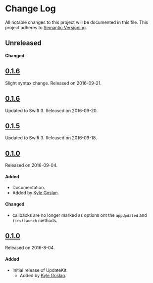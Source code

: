 # Change Log
All notable changes to this project will be documented in this file.
This project adheres to [Semantic Versioning](http://semver.org/).

## Unreleased
#### Changed

## [0.1.6](https://github.com/KyleGoslan/UpdateKit/releases/tag/0.1.7)
Slight syntax change.
Released on 2016-09-21.

## [0.1.6](https://github.com/KyleGoslan/UpdateKit/releases/tag/0.1.6)
Updated to Swift 3.
Released on 2016-09-20.

## [0.1.5](https://github.com/KyleGoslan/UpdateKit/releases/tag/0.1.5)
Updated to Swift 3.
Released on 2016-09-18.

## [0.1.0](https://github.com/KyleGoslan/UpdateKit/releases/tag/0.1.2)
Released on 2016-09-04.

#### Added
- Documentation.
- Added by [Kyle Goslan](https://github.com/KyleGoslan).

#### Changed
- callbacks are no longer marked as options ont the `appUpdated` and `firstLaunch` methods. 


## [0.1.0](https://github.com/KyleGoslan/UpdateKit/releases/tag/0.1.0)
Released on 2016-8-04.

#### Added
- Initial release of UpdateKit.
  - Added by [Kyle Goslan](https://github.com/KyleGoslan).
